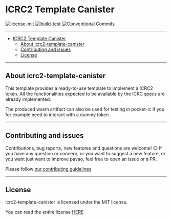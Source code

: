 # ICRC2 Template Canister

[![license-mit](https://img.shields.io/badge/License-MIT-teal.svg)](https://opensource.org/license/mit/)
[![build-test](https://github.com/veeso-dev/icrc2-template-canister/actions/workflows/build-test.yml/badge.svg)](https://github.com/veeso-dev/icrc2-template-canister/actions/workflows/build-test.yml)
[![Conventional Commits](https://img.shields.io/badge/Conventional%20Commits-1.0.0-%23FE5196?logo=conventionalcommits&logoColor=white)](https://conventionalcommits.org)

---

- [ICRC2 Template Canister](#icrc2-template-canister)
  - [About icrc2-template-canister](#about-icrc2-template-canister)
  - [Contributing and issues](#contributing-and-issues)
  - [License](#license)

---

## About icrc2-template-canister

This template provides a ready-to-use template to implement a ICRC2 token. All the functionalities expected to be available by the ICRC specs are already implemented.

The produced wasm artifact can also be used for testing in pocket-ic if you for example need to interact with a dummy token.

---

## Contributing and issues

Contributions, bug reports, new features and questions are welcome! 😉
If you have any question or concern, or you want to suggest a new feature, or you want just want to improve pavao, feel free to open an issue or a PR.

Please follow [our contributing guidelines](CONTRIBUTING.md)

---

## License

icrc2-template-canister is licensed under the MIT license.

You can read the entire license [HERE](LICENSE)
